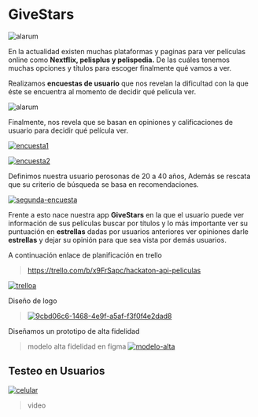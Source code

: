 
# GiveStars
![alarum](https://gifsanimados.de/img-gifsanimados.de/e/estrellas/estrellas-13.gif)



En la actualidad existen muchas plataformas y paginas para ver películas online como **Nextflix, pelisplus y pelispedia.** De las cuáles tenemos muchas opciones y títulos para escoger finalmente qué vamos a ver.

Realizamos **encuestas de usuario** que nos revelan la dificultad con la que éste se encuentra al momento de decidir qué película ver. 


![alarum](https://github.com/davidtheclark/gifs/raw/master/alarum.gif)



Finalmente, nos revela que se basan en opiniones y calificaciones de usuario para decidir qué película ver.


<a href="https://ibb.co/j4G147Y"><img src="https://i.ibb.co/cTt7Tz9/encuesta1.png" alt="encuesta1" border="0"></a>


<a href="https://ibb.co/fMFK7TN"><img src="https://i.ibb.co/CB8XFS9/encuesta2.png" alt="encuesta2" border="0"></a>


Definimos nuestra usuario perosonas de 20 a 40 años, Además se rescata que su criterio de búsqueda se basa en recomendaciones.


<a href="https://imgbb.com/"><img src="https://i.ibb.co/cLt20vL/segunda-encuesta.png" alt="segunda-encuesta" border="0"></a>



Frente a esto nace nuestra app **GiveStars** en la que el usuario puede ver información de sus películas buscar por títulos y lo más importante ver  su puntuación en **estrellas** dadas por usuarios anteriores ver opiniones darle **estrellas** y dejar su opinión para que sea vista por demás usuarios.

A continuación enlace de planificación en trello
>https://trello.com/b/x9FrSapc/hackaton-api-peliculas



<a href="https://ibb.co/NWSDgNh"><img src="https://i.ibb.co/3Sz65FX/trelloa.png" alt="trelloa" border="0"></a>



Diseño de logo


><a href="https://imgbb.com/"><img src="https://i.ibb.co/pvBL2nd/9cbd06c6-1468-4e9f-a5af-f3f0f4e2dad8.jpg" alt="9cbd06c6-1468-4e9f-a5af-f3f0f4e2dad8" border="0"></a>


Diseñamos un prototipo de alta fidelidad

>
>modelo alta fidelidad en figma
<a href="https://ibb.co/crQpwvX"><img src="https://i.ibb.co/HHqMC2p/modelo-alta.png" alt="modelo-alta" border="0"></a>

## Testeo en Usuarios

<a href="https://ibb.co/mz7q189"><img src="https://i.ibb.co/JkP70Qv/celular.png" alt="celular" border="0"></a>

>video


